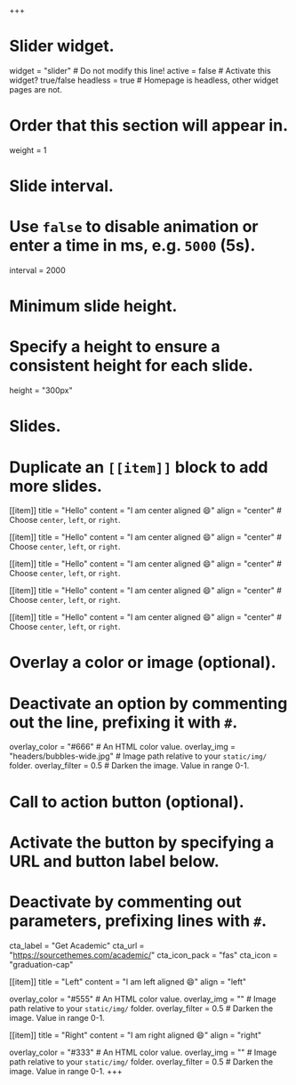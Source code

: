 +++

# Slider widget.

widget = "slider"  # Do not modify this line!
active = false # Activate this widget? true/false
headless = true  # Homepage is headless, other widget pages are not.

# Order that this section will appear in.

weight = 1

# Slide interval.

# Use `false` to disable animation or enter a time in ms, e.g. `5000` (5s).

interval = 2000

# Minimum slide height.

# Specify a height to ensure a consistent height for each slide.

height = "300px"

# Slides.

# Duplicate an `[[item]]` block to add more slides.

[[item]]
  title = "Hello"
  content = "I am center aligned :smile:"
  align = "center"  # Choose `center`, `left`, or `right`.

[[item]]
 title = "Hello"
 content = "I am center aligned :smile:"
 align = "center" # Choose `center`, `left`, or `right`.

[[item]]
 title = "Hello"
 content = "I am center aligned :smile:"
 align = "center" # Choose `center`, `left`, or `right`.

[[item]]
 title = "Hello"
 content = "I am center aligned :smile:"
 align = "center" # Choose `center`, `left`, or `right`.

[[item]]
 title = "Hello"
 content = "I am center aligned :smile:"
 align = "center" # Choose `center`, `left`, or `right`.

# Overlay a color or image (optional).

# Deactivate an option by commenting out the line, prefixing it with `#`.

  overlay_color = "#666"  # An HTML color value.
  overlay_img = "headers/bubbles-wide.jpg"  # Image path relative to your `static/img/` folder.
  overlay_filter = 0.5  # Darken the image. Value in range 0-1.

# Call to action button (optional).

# Activate the button by specifying a URL and button label below.

# Deactivate by commenting out parameters, prefixing lines with `#`.

  cta_label = "Get Academic"
  cta_url = "https://sourcethemes.com/academic/"
  cta_icon_pack = "fas"
  cta_icon = "graduation-cap"

[[item]]
  title = "Left"
  content = "I am left aligned :smile:"
  align = "left"

  overlay_color = "#555"  # An HTML color value.
  overlay_img = ""  # Image path relative to your `static/img/` folder.
  overlay_filter = 0.5  # Darken the image. Value in range 0-1.

[[item]]
  title = "Right"
  content = "I am right aligned :smile:"
  align = "right"

  overlay_color = "#333"  # An HTML color value.
  overlay_img = ""  # Image path relative to your `static/img/` folder.
  overlay_filter = 0.5  # Darken the image. Value in range 0-1.
+++
